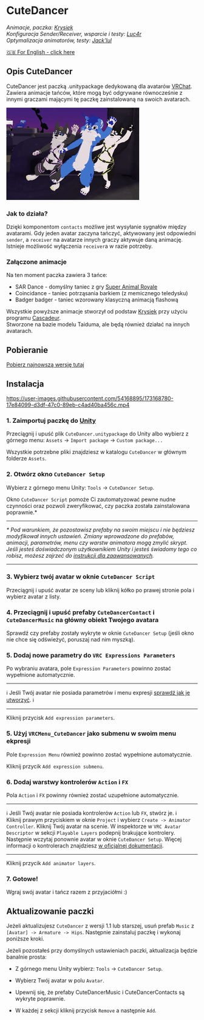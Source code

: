 # **CuteDancer**

_Animacje, paczka: [Krysiek](https://github.com/Krysiek)  
Konfiguracja Sender/Receiver, wsparcie i testy: [Luc4r](https://github.com/Luc4r)  
Optymalizacja animatorów, testy: [Jack'lul](https://github.com/jacklul)_

[🇬🇧 For English - click here](/README.md)

## Opis CuteDancer

CuteDancer jest paczką .unitypackage dedykowaną dla avatarów [VRChat](https://hello.vrchat.com/). Zawiera animacje tańców, które mogą być odgrywane równocześnie z innymi graczami mającymi tę paczkę zainstalowaną na swoich avatarach.

![promo anim](docs/images/cutedancer.gif)

### Jak to działa?

Dzięki komponentom `contacts` możliwe jest wysyłanie sygnałów między avatarami. Gdy jeden avatar zaczyna tańczyć, aktywowany jest odpowiedni `sender`, a `receiver` na avatarze innych graczy aktywuje daną animację. Istnieje możliwość wyłączenia `receiver`a w razie potrzeby.

### Załączone animacje

Na ten moment paczka zawiera 3 tańce:
- SAR Dance - domyślny taniec z gry [Super Animal Royale](https://animalroyale.com/)
- Coincidance - taniec potrząsania barkiem (z memicznego teledysku)
- Badger badger - taniec wzorowany klasyczną animacją flashową

Wszystkie powyższe animacje stworzył od podstaw [Krysiek](https://github.com/Krysiek) przy użyciu programu [Cascadeur](https://cascadeur.com/).  
Stworzone na bazie modelu Taiduma, ale będą również działać na innych avatarach.

## Pobieranie

[Pobierz najnowszą wersję tutaj](https://github.com/Krysiek/CuteDancer/releases)

## Instalacja

https://user-images.githubusercontent.com/54168895/173168780-17e84099-d3df-47c0-89eb-c4ad40ba456c.mp4

### 1. **Zaimportuj paczkę do [Unity](https://unity.com/)**

Przeciągnij i upuść plik `CuteDancer.unitypackage` do Unity albo wybierz z górnego menu: `Assets` -> `Import package` -> `Custom package...`

Wszystkie potrzebne pliki znajdziesz w katalogu `CuteDancer` w głównym folderze `Assets`.

### 2. **Otwórz okno `CuteDancer Setup`**

Wybierz z górnego menu Unity: `Tools` -> `CuteDancer Setup`.

Okno `CuteDancer Script` pomoże Ci zautomatyzować pewne nudne czynności oraz pozwoli zweryfikować, czy paczka została zainstalowana poprawnie.\*

___
_\* Pod warunkiem, że pozostawisz prefaby na swoim miejscu i nie będziesz modyfikował innych ustawień. Zmiany wprowadzone do prefabów, animacji, parametrów, menu czy warstw animatora mogą zmylić skrypt. Jeśli jesteś doświadczonym użytkownikiem Unity i jesteś świadomy tego co robisz, możesz zajrzeć do [instrukcji dla zaawansowanych](docs/ADVANCED.pl.md)._
___

### 3. **Wybierz twój avatar w oknie `CuteDancer Script`**

Przeciągnij i upuść avatar ze sceny lub kliknij kółko po prawej stronie pola i wybierz avatar z listy.

### 4. **Przeciągnij i upuść prefaby `CuteDancerContact` i `CuteDancerMusic` na główny obiekt Twojego avatara**

Sprawdź czy prefaby zostały wykryte w oknie `CuteDancer Setup` (jeśli okno nie chce się odświeżyć, poruszaj nad nim myszką).

### 5. **Dodaj nowe parametry do `VRC Expressions Parameters`**

Po wybraniu avatara, pole `Expression Parameters` powinno zostać wypełnione automatycznie.
___
ℹ️ Jeśli Twój avatar nie posiada parametrów i menu expresji [sprawdź jak je utworzyć](https://docs.vrchat.com/docs/expression-menu-and-controls#creating-an-expression-menu). ℹ️
___

Kliknij przycisk `Add expression parameters`.

### 5. **Użyj `VRCMenu_CuteDancer` jako submenu w swoim menu ekpresji**

Pole `Expression Menu` również powinno zostać wypełnione automatycznie.

Kliknij przycik `Add expression submenu`.

### 6. **Dodaj warstwy kontrolerów `Action` i `FX`**

Pola `Action` i `FX` powinny również zostać uzupełnione automatycznie.

___
ℹ️ Jeśli Twój avatar nie posiada kontrolerów `Action` lub `FX`, stwórz je. ℹ️  
Kliknij prawym przyciskiem w oknie `Project` i wybierz `Create -> Animator Controller`. Kliknij Twój avatar na scenie. W inspektorze w `VRC Avatar Descriptor` w sekcji `Playable Layers` podepnij brakujące kontrolery. Następnie wczytaj ponownie avatar w oknie `CuteDancer Setup`. Więcej informacji o kontrolerach znajdziesz [w oficjalnej dokumentacji](https://docs.vrchat.com/docs/playable-layers).
___

Kliknij przycik `Add animator layers`.

### 7. **Gotowe!**

Wgraj swój avatar i tańcz razem z przyjaciółmi :)

## Aktualizowanie paczki

Jeżeli aktualizujesz `CuteDancer` z wersji 1.1 lub starszej, usuń prefab `Music` z `[Avatar] -> Armature -> Hips`. Następnie zainstaluj paczkę i wykonaj poniższe kroki.

Jeżeli pozostałeś przy domyślnych ustawieniach paczki, aktualizacja będzie banalnie prosta:

- Z górnego menu Unity wybierz: `Tools` -> `CuteDancer Setup`.

- Wybierz Twój avatar w polu `Avatar`.

- Upewnij się, że prefaby CuteDancerMusic i CuteDancerContacts są wykryte poprawnie.

- W każdej z sekcji kliknij przycisk `Remove` a następnie `Add`.
